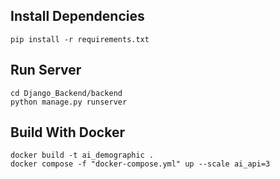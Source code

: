 ## Install Dependencies
```
pip install -r requirements.txt
```
## Run Server
```
cd Django_Backend/backend
python manage.py runserver
```

## Build With Docker
```
docker build -t ai_demographic .
docker compose -f "docker-compose.yml" up --scale ai_api=3
```
